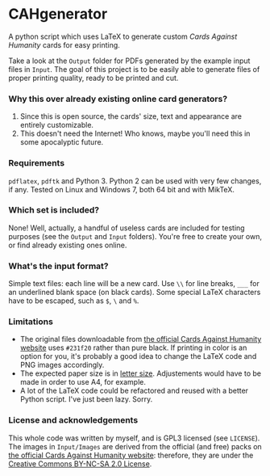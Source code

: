 # CAHgenerator
A python script which uses LaTeX to generate custom *Cards Against Humanity* cards for easy printing.

Take a look at the `Output` folder for PDFs generated by the example input files in `Input`. The goal of this project is to be easily able to generate files of proper printing quality, ready to be printed and cut.

### Why this over already existing online card generators?

1. Since this is open source, the cards' size, text and appearance are entirely customizable.
2. This doesn't need the Internet! Who knows, maybe you'll need this in some apocalyptic future.

### Requirements

`pdflatex`, `pdftk` and Python 3. Python 2 can be used with very few changes, if any. Tested on Linux and Windows 7, both 64 bit and with MikTeX.

### Which set is included?

None! Well, actually, a handful of useless cards are included for testing purposes (see the `Output` and `Input` folders). You're free to create your own, or find already existing ones online.

### What's the input format?

Simple text files: each line will be a new card. Use `\\` for line breaks, `___` for an underlined blank space (on black cards). Some special LaTeX characters have to be escaped, such as `$`, `\` and `%`.

### Limitations

- The original files downloadable from [the official Cards Against Humanity website](https://cardsagainsthumanity.com/) uses `#231f20` rather than pure black. If printing in color is an option for you, it's probably a good idea to change the LaTeX code and PNG images accordingly.
- The expected paper size is in [letter size](https://en.wikipedia.org/wiki/Letter_(paper_size)). Adjustements would have to be made in order to use A4, for example.
- A lot of the LaTeX code could be refactored and reused with a better Python script. I've just been lazy. Sorry.

### License and acknowledgements

This whole code was written by myself, and is GPL3 licensed (see `LICENSE`). The images in `Input/Images` are derived from the official (and free) packs on [the official Cards Against Humanity website](https://cardsagainsthumanity.com/): therefore, they are under the [Creative Commons BY-NC-SA 2.0 License](https://creativecommons.org/licenses/by-nc-sa/2.0/).
